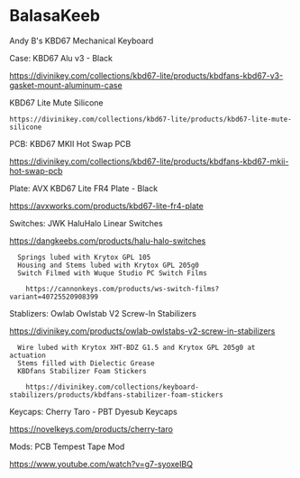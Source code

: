 # BalasaKeeb
Andy B's KBD67 Mechanical Keyboard


Case: KBD67 Alu v3 - Black

  https://divinikey.com/collections/kbd67-lite/products/kbdfans-kbd67-v3-gasket-mount-aluminum-case


KBD67 Lite Mute Silicone

    https://divinikey.com/collections/kbd67-lite/products/kbd67-lite-mute-silicone


PCB: KBD67 MKII Hot Swap PCB

  https://divinikey.com/collections/kbd67-lite/products/kbdfans-kbd67-mkii-hot-swap-pcb
  
  
Plate: AVX KBD67 Lite FR4 Plate - Black

  https://avxworks.com/products/kbd67-lite-fr4-plate
  
  
Switches: JWK HaluHalo Linear Switches

  https://dangkeebs.com/products/halu-halo-switches
  
      Springs lubed with Krytox GPL 105
      Housing and Stems lubed with Krytox GPL 205g0
      Switch Filmed with Wuque Studio PC Switch Films
      
        https://cannonkeys.com/products/ws-switch-films?variant=40725520908399


Stablizers: Owlab Owlstab V2 Screw-In Stabilizers

  https://divinikey.com/products/owlab-owlstabs-v2-screw-in-stabilizers
  
      Wire lubed with Krytox XHT-BDZ G1.5 and Krytox GPL 205g0 at actuation
      Stems filled with Dielectic Grease
      KBDfans Stabilizer Foam Stickers
      
        https://divinikey.com/collections/keyboard-stabilizers/products/kbdfans-stabilizer-foam-stickers
     
     
Keycaps: Cherry Taro - PBT Dyesub Keycaps

  https://novelkeys.com/products/cherry-taro
  
  
Mods: 
 PCB Tempest Tape Mod
 
  https://www.youtube.com/watch?v=g7-syoxeIBQ
  
  

